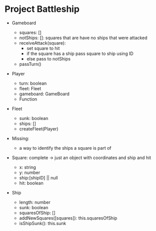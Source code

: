 # Project Battleship

- Gameboard
  - squares: []
  - notShips: []: squares that are have no ships that were attacked
  - receiveAttack(square): 
    - set square to hit 
    - if the square has a ship pass square to ship using ID 
    - else pass to notShips
  - passTurn()
- Player
  - turn: boolean
  - fleet: Fleet
  - gameboard: GameBoard
  - Function
- Fleet
  - sunk: boolean
  - ships: [] 
  - createFleet(Player)
- Missing:
  - a way to identify the ships a square is part of

- Square: complete -> just an object with coordinates and ship and hit
  - x: string
  - y: number
  - ship:[shipID] || null
  - hit: boolean

- Ship
  - length: number
  - sunk: boolean
  - squaresOfShip: [] 
  - addNewSquares([squares]): this.squaresOfShip 
  - isShipSunk(): this.sunk